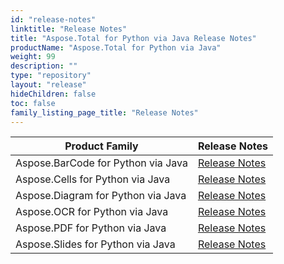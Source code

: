 ```yaml
---
id: "release-notes"
linktitle: "Release Notes"
title: "Aspose.Total for Python via Java Release Notes"
productName: "Aspose.Total for Python via Java"
weight: 99
description: ""
type: "repository"
layout: "release"
hideChildren: false
toc: false
family_listing_page_title: "Release Notes"
---
```


| Product Family | Release Notes |
|------------------------------------|---------------|
| Aspose.BarCode for Python via Java | [Release Notes](https://releases.aspose.com/barcode/python-java/release-notes/) |
| Aspose.Cells for Python via Java | [Release Notes](https://releases.aspose.com/cells/python-java/release-notes/) |
| Aspose.Diagram for Python via Java | [Release Notes](https://releases.aspose.com/diagram/python-java/release-notes/) |
| Aspose.OCR for Python via Java | [Release Notes](https://releases.aspose.com/ocr/python-java/release-notes/) |
| Aspose.PDF for Python via Java | [Release Notes](https://releases.aspose.com/pdf/pythonjava/release-notes/) |
| Aspose.Slides for Python via Java | [Release Notes](https://releases.aspose.com/slides/python-java/release-notes/) |
